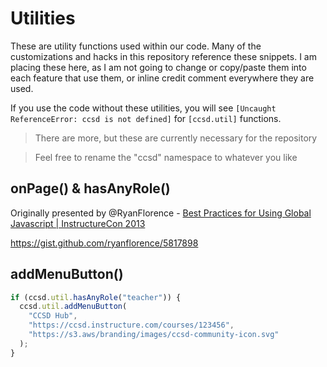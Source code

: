 # Utilities

These are utility functions used within our code. Many of the customizations and hacks in this repository reference these snippets.
I am placing these here, as I am not going to change or copy/paste them into each feature that use them, or inline credit comment everywhere they are used.

If you use the code without these utilities, you will see `[Uncaught ReferenceError: ccsd is not defined]` for `[ccsd.util]` functions.

> There are more, but these are currently necessary for the repository

> Feel free to rename the "ccsd" namespace to whatever you like


## onPage() & hasAnyRole()

Originally presented by @RyanFlorence - [Best Practices for Using Global Javascript | InstructureCon 2013](https://www.youtube.com/watch?v=ag6mxnBMTnQ)

https://gist.github.com/ryanflorence/5817898


## addMenuButton()

```javascript
if (ccsd.util.hasAnyRole("teacher")) {
  ccsd.util.addMenuButton(
    "CCSD Hub",
    "https://ccsd.instructure.com/courses/123456",
    "https://s3.aws/branding/images/ccsd-community-icon.svg"
  );
}
```
